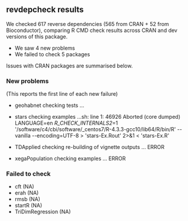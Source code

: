 ## revdepcheck results

We checked 617 reverse dependencies (565 from CRAN + 52 from Bioconductor), comparing R CMD check results across CRAN and dev versions of this package.

 * We saw 4 new problems
 * We failed to check 5 packages

Issues with CRAN packages are summarised below.

### New problems
(This reports the first line of each new failure)

* geohabnet
  checking tests ...

* stars
  checking examples ...sh: line 1: 46926 Aborted                 (core dumped) LANGUAGE=en _R_CHECK_INTERNALS2_=1 '/software/c4/cbi/software/_centos7/R-4.3.3-gcc10/lib64/R/bin/R' --vanilla --encoding=UTF-8 > 'stars-Ex.Rout' 2>&1 < 'stars-Ex.R'

* TDApplied
  checking re-building of vignette outputs ... ERROR

* xegaPopulation
  checking examples ... ERROR

### Failed to check

* cft              (NA)
* erah             (NA)
* rmsb             (NA)
* startR           (NA)
* TriDimRegression (NA)
